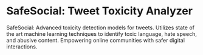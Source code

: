 # SafeSocial: Tweet Toxicity Analyzer
SafeSocial: Advanced toxicity detection models for tweets. Utilizes state of the art machine learning techniques to identify toxic language, hate speech, and abusive content. Empowering online communities with safer digital interactions.
